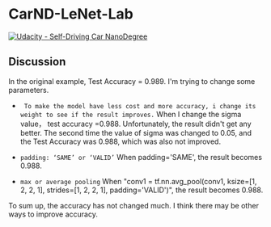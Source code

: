 # CarND-LeNet-Lab
[![Udacity - Self-Driving Car NanoDegree](https://s3.amazonaws.com/udacity-sdc/github/shield-carnd.svg)](http://www.udacity.com/drive)


## Discussion
In the original example, Test Accuracy = 0.989. I'm trying to change some parameters.

* ` To make the model have less cost and more accuracy, i change its weight to see if the result improves.` When I change the sigma value，  test accuracy =0.988. Unfortunately, the result didn't get any better. The second time the value of sigma was changed to 0.05, and the Test Accuracy was 0.988, which was also not improved.

* `padding: ‘SAME’ or ‘VALID’`
 When padding='SAME', the result becomes 0.988.
 
 * `max or average pooling`
  When "conv1 = tf.nn.avg_pool(conv1, ksize=[1, 2, 2, 1], strides=[1, 2, 2, 1], padding='VALID')", the result becomes 0.988.

To sum up, the accuracy has not changed much. I think there may be other ways to improve accuracy.
